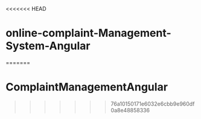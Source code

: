 <<<<<<< HEAD
# online-complaint-Management-System-Angular
=======
# ComplaintManagementAngular
>>>>>>> 76a10150171e6032e6cbb9e960df0a8e48858336
